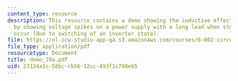 ```yaml
---
content_type: resource
description: This resource contains a demo showing the inductive effect of long wires
  by showing voltage spikes on a power supply with a long lead when steps in current
  occur (due to switching of an inverter state).
file: https://ol-ocw-studio-app-qa.s3.amazonaws.com/courses/6-002-circuits-and-electronics-spring-2007/23134a1c58bccb5612cc493f1c708e65_demo_19a.pdf
file_type: application/pdf
resourcetype: Document
title: demo_19a.pdf
uid: 23134a1c-58bc-cb56-12cc-493f1c708e65
---
```

